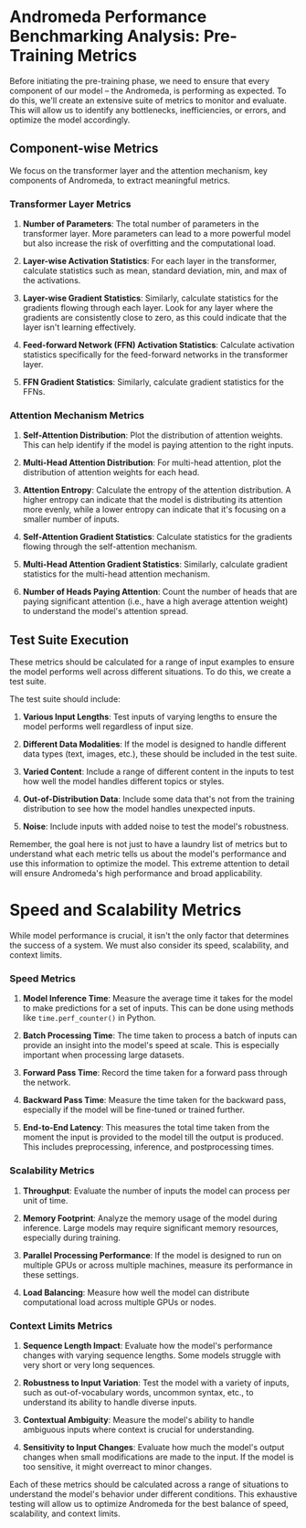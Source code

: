 # Andromeda Performance Benchmarking Analysis: Pre-Training Metrics

Before initiating the pre-training phase, we need to ensure that every component of our model – the Andromeda, is performing as expected. To do this, we'll create an extensive suite of metrics to monitor and evaluate. This will allow us to identify any bottlenecks, inefficiencies, or errors, and optimize the model accordingly.

## Component-wise Metrics
We focus on the transformer layer and the attention mechanism, key components of Andromeda, to extract meaningful metrics.

### Transformer Layer Metrics
1. **Number of Parameters**: The total number of parameters in the transformer layer. More parameters can lead to a more powerful model but also increase the risk of overfitting and the computational load.

2. **Layer-wise Activation Statistics**: For each layer in the transformer, calculate statistics such as mean, standard deviation, min, and max of the activations.

3. **Layer-wise Gradient Statistics**: Similarly, calculate statistics for the gradients flowing through each layer. Look for any layer where the gradients are consistently close to zero, as this could indicate that the layer isn't learning effectively.

4. **Feed-forward Network (FFN) Activation Statistics**: Calculate activation statistics specifically for the feed-forward networks in the transformer layer.

5. **FFN Gradient Statistics**: Similarly, calculate gradient statistics for the FFNs.

### Attention Mechanism Metrics
1. **Self-Attention Distribution**: Plot the distribution of attention weights. This can help identify if the model is paying attention to the right inputs.

2. **Multi-Head Attention Distribution**: For multi-head attention, plot the distribution of attention weights for each head.

3. **Attention Entropy**: Calculate the entropy of the attention distribution. A higher entropy can indicate that the model is distributing its attention more evenly, while a lower entropy can indicate that it's focusing on a smaller number of inputs.

4. **Self-Attention Gradient Statistics**: Calculate statistics for the gradients flowing through the self-attention mechanism.

5. **Multi-Head Attention Gradient Statistics**: Similarly, calculate gradient statistics for the multi-head attention mechanism.

6. **Number of Heads Paying Attention**: Count the number of heads that are paying significant attention (i.e., have a high average attention weight) to understand the model's attention spread.

## Test Suite Execution

These metrics should be calculated for a range of input examples to ensure the model performs well across different situations. To do this, we create a test suite. 

The test suite should include:

1. **Various Input Lengths**: Test inputs of varying lengths to ensure the model performs well regardless of input size.

2. **Different Data Modalities**: If the model is designed to handle different data types (text, images, etc.), these should be included in the test suite.

3. **Varied Content**: Include a range of different content in the inputs to test how well the model handles different topics or styles.

4. **Out-of-Distribution Data**: Include some data that's not from the training distribution to see how the model handles unexpected inputs.

5. **Noise**: Include inputs with added noise to test the model's robustness.

Remember, the goal here is not just to have a laundry list of metrics but to understand what each metric tells us about the model's performance and use this information to optimize the model. This extreme attention to detail will ensure Andromeda's high performance and broad applicability.

# Speed and Scalability Metrics

While model performance is crucial, it isn't the only factor that determines the success of a system. We must also consider its speed, scalability, and context limits. 

### Speed Metrics
1. **Model Inference Time**: Measure the average time it takes for the model to make predictions for a set of inputs. This can be done using methods like `time.perf_counter()` in Python.

2. **Batch Processing Time**: The time taken to process a batch of inputs can provide an insight into the model's speed at scale. This is especially important when processing large datasets.

3. **Forward Pass Time**: Record the time taken for a forward pass through the network. 

4. **Backward Pass Time**: Measure the time taken for the backward pass, especially if the model will be fine-tuned or trained further.

5. **End-to-End Latency**: This measures the total time taken from the moment the input is provided to the model till the output is produced. This includes preprocessing, inference, and postprocessing times.

### Scalability Metrics
1. **Throughput**: Evaluate the number of inputs the model can process per unit of time. 

2. **Memory Footprint**: Analyze the memory usage of the model during inference. Large models may require significant memory resources, especially during training.

3. **Parallel Processing Performance**: If the model is designed to run on multiple GPUs or across multiple machines, measure its performance in these settings.

4. **Load Balancing**: Measure how well the model can distribute computational load across multiple GPUs or nodes.

### Context Limits Metrics
1. **Sequence Length Impact**: Evaluate how the model's performance changes with varying sequence lengths. Some models struggle with very short or very long sequences.

2. **Robustness to Input Variation**: Test the model with a variety of inputs, such as out-of-vocabulary words, uncommon syntax, etc., to understand its ability to handle diverse inputs.

3. **Contextual Ambiguity**: Measure the model's ability to handle ambiguous inputs where context is crucial for understanding.

4. **Sensitivity to Input Changes**: Evaluate how much the model's output changes when small modifications are made to the input. If the model is too sensitive, it might overreact to minor changes.

Each of these metrics should be calculated across a range of situations to understand the model's behavior under different conditions. This exhaustive testing will allow us to optimize Andromeda for the best balance of speed, scalability, and context limits.